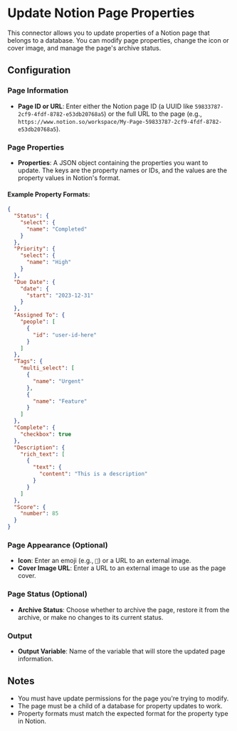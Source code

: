 # Update Notion Page Properties

This connector allows you to update properties of a Notion page that belongs to a database. You can modify page properties, change the icon or cover image, and manage the page's archive status.

## Configuration

### Page Information
- **Page ID or URL**: Enter either the Notion page ID (a UUID like `59833787-2cf9-4fdf-8782-e53db20768a5`) or the full URL to the page (e.g., `https://www.notion.so/workspace/My-Page-59833787-2cf9-4fdf-8782-e53db20768a5`).

### Page Properties
- **Properties**: A JSON object containing the properties you want to update. The keys are the property names or IDs, and the values are the property values in Notion's format.

#### Example Property Formats:

```json
{
  "Status": {
    "select": {
      "name": "Completed"
    }
  },
  "Priority": {
    "select": {
      "name": "High"
    }
  },
  "Due Date": {
    "date": {
      "start": "2023-12-31"
    }
  },
  "Assigned To": {
    "people": [
      {
        "id": "user-id-here"
      }
    ]
  },
  "Tags": {
    "multi_select": [
      {
        "name": "Urgent"
      },
      {
        "name": "Feature"
      }
    ]
  },
  "Complete": {
    "checkbox": true
  },
  "Description": {
    "rich_text": [
      {
        "text": {
          "content": "This is a description"
        }
      }
    ]
  },
  "Score": {
    "number": 85
  }
}
```

### Page Appearance (Optional)
- **Icon**: Enter an emoji (e.g., `🚀`) or a URL to an external image.
- **Cover Image URL**: Enter a URL to an external image to use as the page cover.

### Page Status (Optional)
- **Archive Status**: Choose whether to archive the page, restore it from the archive, or make no changes to its current status.

### Output
- **Output Variable**: Name of the variable that will store the updated page information.

## Notes
- You must have update permissions for the page you're trying to modify.
- The page must be a child of a database for property updates to work.
- Property formats must match the expected format for the property type in Notion.